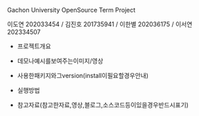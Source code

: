 Gachon University OpenSource Term Project

이도연 202033454 / 김진호 201735941 / 이한별 202036175 / 이서연 202334507

- 프로젝트개요


- 데모나예시를보여주는이미지/영상

  
- 사용한패키지와그version(install이필요할경우안내)


- 실행방법


- 참고자료(참고한자료,영상,블로그,소스코드등이있을경우반드시표기)


